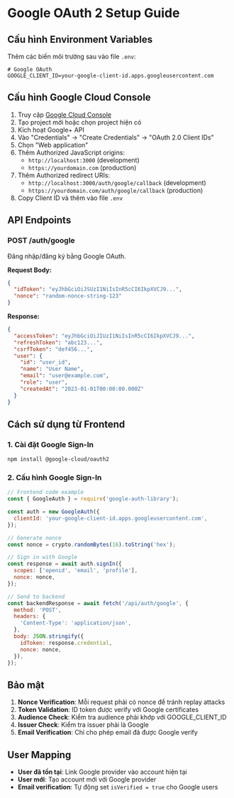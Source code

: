 # Google OAuth 2 Setup Guide

## Cấu hình Environment Variables

Thêm các biến môi trường sau vào file `.env`:

```env
# Google OAuth
GOOGLE_CLIENT_ID=your-google-client-id.apps.googleusercontent.com
```

## Cấu hình Google Cloud Console

1. Truy cập [Google Cloud Console](https://console.cloud.google.com/)
2. Tạo project mới hoặc chọn project hiện có
3. Kích hoạt Google+ API
4. Vào "Credentials" → "Create Credentials" → "OAuth 2.0 Client IDs"
5. Chọn "Web application"
6. Thêm Authorized JavaScript origins:
   - `http://localhost:3000` (development)
   - `https://yourdomain.com` (production)
7. Thêm Authorized redirect URIs:
   - `http://localhost:3000/auth/google/callback` (development)
   - `https://yourdomain.com/auth/google/callback` (production)
8. Copy Client ID và thêm vào file `.env`

## API Endpoints

### POST /auth/google

Đăng nhập/đăng ký bằng Google OAuth.

**Request Body:**

```json
{
  "idToken": "eyJhbGciOiJSUzI1NiIsInR5cCI6IkpXVCJ9...",
  "nonce": "random-nonce-string-123"
}
```

**Response:**

```json
{
  "accessToken": "eyJhbGciOiJIUzI1NiIsInR5cCI6IkpXVCJ9...",
  "refreshToken": "abc123...",
  "csrfToken": "def456...",
  "user": {
    "id": "user_id",
    "name": "User Name",
    "email": "user@example.com",
    "role": "user",
    "createdAt": "2023-01-01T00:00:00.000Z"
  }
}
```

## Cách sử dụng từ Frontend

### 1. Cài đặt Google Sign-In

```bash
npm install @google-cloud/oauth2
```

### 2. Cấu hình Google Sign-In

```javascript
// Frontend code example
const { GoogleAuth } = require('google-auth-library');

const auth = new GoogleAuth({
  clientId: 'your-google-client-id.apps.googleusercontent.com',
});

// Generate nonce
const nonce = crypto.randomBytes(16).toString('hex');

// Sign in with Google
const response = await auth.signIn({
  scopes: ['openid', 'email', 'profile'],
  nonce: nonce,
});

// Send to backend
const backendResponse = await fetch('/api/auth/google', {
  method: 'POST',
  headers: {
    'Content-Type': 'application/json',
  },
  body: JSON.stringify({
    idToken: response.credential,
    nonce: nonce,
  }),
});
```

## Bảo mật

1. **Nonce Verification**: Mỗi request phải có nonce để tránh replay attacks
2. **Token Validation**: ID token được verify với Google certificates
3. **Audience Check**: Kiểm tra audience phải khớp với GOOGLE_CLIENT_ID
4. **Issuer Check**: Kiểm tra issuer phải là Google
5. **Email Verification**: Chỉ cho phép email đã được Google verify

## User Mapping

- **User đã tồn tại**: Link Google provider vào account hiện tại
- **User mới**: Tạo account mới với Google provider
- **Email verification**: Tự động set `isVerified = true` cho Google users

